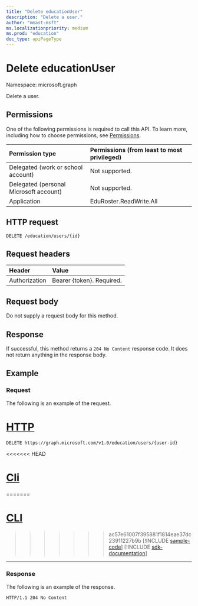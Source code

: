 ```yaml
---
title: "Delete educationUser"
description: "Delete a user."
author: "mmast-msft"
ms.localizationpriority: medium
ms.prod: "education"
doc_type: apiPageType
---
```


# Delete educationUser

Namespace: microsoft.graph

Delete a user.


## Permissions
One of the following permissions is required to call this API. To learn more, including how to choose permissions, see [Permissions](/graph/permissions-reference).

|Permission type      | Permissions (from least to most privileged)              |
|:--------------------|:---------------------------------------------------------|
|Delegated (work or school account) |  Not supported.  |
|Delegated (personal Microsoft account) |  Not supported.  |
|Application | EduRoster.ReadWrite.All |

## HTTP request

<!-- { "blockType": "ignored" } -->
```http
DELETE /education/users/{id}
```
## Request headers
| Header       | Value |
|:---------------|:--------|
| Authorization  | Bearer {token}. Required.  |

## Request body
Do not supply a request body for this method.


## Response
If successful, this method returns a `204 No Content` response code. It does not return anything in the response body.

## Example
### Request
The following is an example of the request.

# [HTTP](#tab/http)
<!-- {
  "blockType": "request",
  "name": "delete_educationuser"
}-->
```http
DELETE https://graph.microsoft.com/v1.0/education/users/{user-id}
```

<<<<<<< HEAD
# [Cli](#tab/cli)
=======
# [CLI](#tab/cli)
>>>>>>> ac57e61007f395881f1814eae37dc23911227b9b
[!INCLUDE [sample-code](../includes/snippets/cli/delete-educationuser-cli-snippets.md)]
[!INCLUDE [sdk-documentation](../includes/snippets/snippets-sdk-documentation-link.md)]

---

### Response
The following is an example of the response. 
<!-- {
  "blockType": "response",
  "truncated": true
} -->
```http
HTTP/1.1 204 No Content
```

<!-- uuid: 8fcb5dbc-d5aa-4681-8e31-b001d5168d79
2015-10-25 14:57:30 UTC -->
<!-- {
  "type": "#page.annotation",
  "description": "Delete educationUser",
  "keywords": "",
  "section": "documentation",
  "tocPath": "",
  "suppressions": [
  ]
}-->

